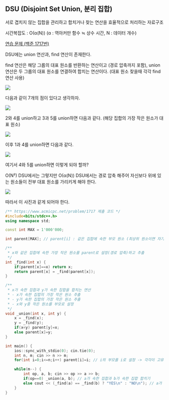 ## DSU (Disjoint Set Union, 분리 집합)
서로 겹치지 않는 집합을 관리하고 합치거나 찾는 연산을 효율적으로 처리하는 자료구조

시간복잡도 : O(α(N)) (α : 역아커만 함수 ≒ 상수 시간, N : 데이터 개수)

[연습 문제 (백준 1717번)](https://www.acmicpc.net/problem/1717)

DSU에는 union 연산과, find 연산이 존재한다.

find 연산은 해당 그룹의 대표 원소를 반환하는 연산이고 (경로 압축까지 포함), union 연산은 두 그룹의 대표 원소를 연결하여 합치는 연산이다. (대표 원소 찾을때 각각 find 연산 사용)

![](https://github.com/user-attachments/assets/ef5d71ec-8a42-4c79-ac39-b09bdf15d4f9)

다음과 같이 7개의 점이 있다고 생각하자.

![](https://github.com/user-attachments/assets/b4cc5855-b735-46b1-b5bf-6e2565b5de23)

2와 4를 union하고 3과 5를 union하면 다음과 같다. (해당 집합의 가장 작은 원소가 대표 원소)

![](https://github.com/user-attachments/assets/39a27eba-708e-454a-80c5-bf9ddb7cb48a)

이후 1과 4를 union하면 다음과 같다.

![](https://github.com/user-attachments/assets/2f3b7b8c-5916-4ef3-a3f3-993c1f20cc14)

여기서 4와 5를 union하면 이렇게 되야 할까?

O(N²) DSU에서는 그렇지만 O(α(N)) DSU에서는 경로 압축 해주어 자신보다 위에 있는 원소들이 전부 대표 원소를 가리키게 해야 한다.

![](https://github.com/user-attachments/assets/610f8f03-4877-4996-9ef1-9bb41573ffb3)

따라서 이 사진과 같게 되어야 한다.

``` c++
/** https://www.acmicpc.net/problem/1717 제출 코드 */
#include<bits/stdc++.h>
using namespace std;

const int MAX = 1'000'000;

int parent[MAX]; // parent[i] : 같은 집합에 속한 부모 원소 (최상위 원소이면 자기 자신)

/** 
 * x와 같은 집합에 속한 가장 작은 원소를 parent로 설정(경로 압축)하고 추출
 */
int _find(int x) {
    if(parent[x]==x) return x;
    return parent[x] = _find(parent[x]);
}

/** 
 * x가 속한 집합과 y가 속한 집합을 합치는 연산
 * - x가 속한 집합의 가장 작은 원소 추출
 * - y가 속한 집합의 가장 작은 원소 추출
 * - x와 y중 작은 원소를 부모로 설정
 */
void _union(int x, int y) {
    x = _find(x);
    y = _find(y);
    if(x<y) parent[y]=x;
    else parent[x]=y;
}

int main() {
    ios::sync_with_stdio(0); cin.tie(0);
    int n, m; cin >> n >> m;
    for(int i=0;i<=n;i++) parent[i]=i; // i의 부모를 i로 설정 -> 각각이 고유의 집합이 됨

    while(m--) {
        int op, a, b; cin >> op >> a >> b;
        if(op==0) _union(a, b); // a가 속한 집합과 b가 속한 집합 합치기
        else cout << (_find(a) == _find(b) ? "YES\n" : "NO\n"); // a가 속한 집합의 가장 작은 원소와 b가 속한 집합의 가장 작은 원소가 같은지 확인
    }
}
```
